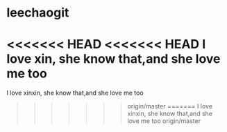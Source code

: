 # leechaogit
<<<<<<< HEAD
<<<<<<< HEAD
I love xin, she know that,and she love me too
=======
I love xinxin, she know that,and she love me too
>>>>>>> origin/master
=======
I love xinxin, she know that,and she love me too
>>>>>>> origin/master
